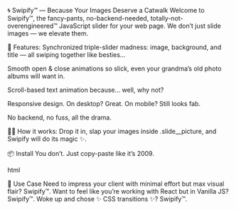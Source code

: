 🌀 Swipify™ — Because Your Images Deserve a Catwalk
Welcome to Swipify™, the fancy-pants, no-backend-needed, totally-not-overengineered™ JavaScript slider for your web page. We don’t just slide images — we elevate them.

🚀 Features:
Synchronized triple-slider madness: image, background, and title — all swiping together like besties...

Smooth open & close animations so slick, even your grandma’s old photo albums will want in.

Scroll-based text animation because... well, why not?

Responsive design. On desktop? Great. On mobile? Still looks fab.

No backend, no fuss, all the drama.

🧙‍♂️ How it works:
Drop it in, slap your images inside .slide__picture, and Swipify will do its magic ✨.

📦 Install
You don’t. Just copy-paste like it’s 2009.

html

<script src="swiper.min.js"></script>
<script src="swipify.js"></script>
🧪 Use Case
Need to impress your client with minimal effort but max visual flair? Swipify™.
Want to feel like you’re working with React but in Vanilla JS? Swipify™.
Woke up and chose ✨ CSS transitions ✨? Swipify™.
